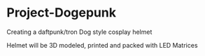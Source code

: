 # Project-Dogepunk
Creating a daftpunk/tron Dog style cosplay helmet

Helmet will be 3D modeled, printed and packed with LED Matrices
